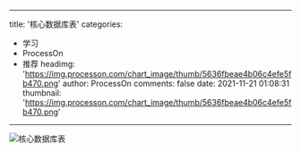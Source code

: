 
---
title: '核心数据库表'
categories: 
 - 学习
 - ProcessOn
 - 推荐
headimg: 'https://img.processon.com/chart_image/thumb/5636fbeae4b06c4efe5fb470.png'
author: ProcessOn
comments: false
date: 2021-11-21 01:08:31
thumbnail: 'https://img.processon.com/chart_image/thumb/5636fbeae4b06c4efe5fb470.png'
---

<div>   
<img class="thumb" alt="核心数据库表" src="https://img.processon.com/chart_image/thumb/5636fbeae4b06c4efe5fb470.png" referrerpolicy="no-referrer">
<p></p>  
</div>
            